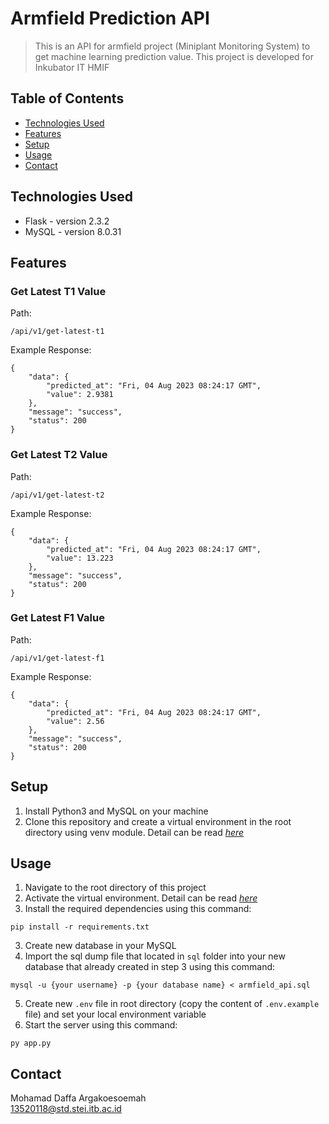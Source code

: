 # Armfield Prediction API
> This is an API for armfield project (Miniplant Monitoring System) to get machine learning prediction value. This project is developed for Inkubator IT HMIF

## Table of Contents
* [Technologies Used](#technologies-used)
* [Features](#features)
* [Setup](#setup)
* [Usage](#usage)
* [Contact](#contact)
<!-- * [License](#license) -->

## Technologies Used
- Flask - version 2.3.2
- MySQL - version 8.0.31


## Features
### Get Latest T1 Value
Path: 
```
/api/v1/get-latest-t1
```
Example Response: 
```
{
    "data": {
        "predicted_at": "Fri, 04 Aug 2023 08:24:17 GMT",
        "value": 2.9381
    },
    "message": "success",
    "status": 200
}
```

### Get Latest T2 Value
Path: 
```
/api/v1/get-latest-t2
```
Example Response: 
```
{
    "data": {
        "predicted_at": "Fri, 04 Aug 2023 08:24:17 GMT",
        "value": 13.223
    },
    "message": "success",
    "status": 200
}
```

### Get Latest F1 Value
Path: 
```
/api/v1/get-latest-f1
```
Example Response: 
```
{
    "data": {
        "predicted_at": "Fri, 04 Aug 2023 08:24:17 GMT",
        "value": 2.56
    },
    "message": "success",
    "status": 200
}
```


## Setup
1. Install Python3 and MySQL on your machine
1. Clone this repository and create a virtual environment in the root directory using venv module. Detail can be read [_here_](https://flask.palletsprojects.com/en/2.3.x/installation/#create-an-environment)


## Usage
1. Navigate to the root directory of this project
2. Activate the virtual environment. Detail can be read [_here_](https://flask.palletsprojects.com/en/2.3.x/installation/#activate-the-environment)
2. Install the required dependencies using this command:
```
pip install -r requirements.txt
```
3. Create new database in your MySQL
4. Import the sql dump file that located in `sql` folder into your new database that already created in step 3 using this command:
```
mysql -u {your username} -p {your database name} < armfield_api.sql
```
5. Create new `.env` file in root directory (copy the content of `.env.example` file) and set your local environment variable
5. Start the server using this command:
```
py app.py
```


## Contact
Mohamad Daffa Argakoesoemah<br />
13520118@std.stei.itb.ac.id
